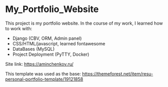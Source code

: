# My_Portfolio_Website
This project is my portfolio website.
In the course of my work, I learned how to work with:
- Django (CBV, ORM, Admin panel)
- CSS/HTML/javascript, learned fontawesome
- DataBases (MySQL)
- Project Deployment (PyTTY, Docker)

Site link: https://aminchenkov.ru/


This template was used as the base: https://themeforest.net/item/resu-personal-portfolio-template/19121858

